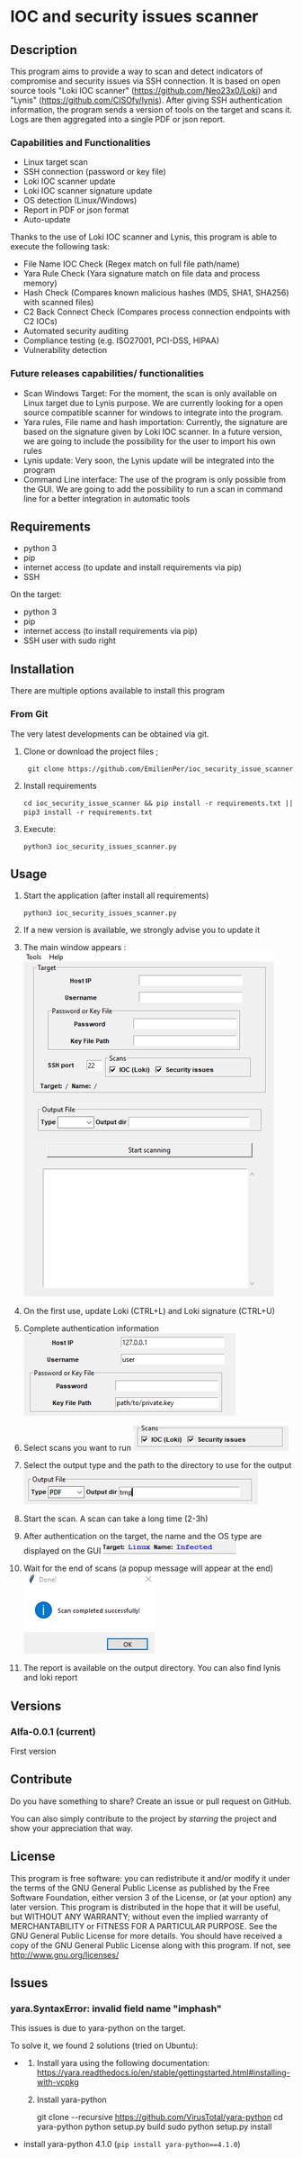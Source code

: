 # IOC and security issues scanner
## Description
This program aims to provide a way to scan and detect indicators of compromise and security issues via SSH connection.
It is based on open source tools "Loki IOC scanner" (<https://github.com/Neo23x0/Loki>) and "Lynis" (<https://github.com/CISOfy/lynis>). 
After giving SSH authentication information, the program sends a version of tools on the target and scans it. Logs are then aggregated into a single PDF or json report.
### Capabilities and Functionalities
- Linux target scan
- SSH connection (password or key file)
- Loki IOC scanner update
- Loki IOC scanner signature update
- OS detection (Linux/Windows)
- Report in PDF or json format
- Auto-update

Thanks to the use of Loki IOC scanner and Lynis, this program is able to execute the following task:
- File Name IOC Check (Regex match on full file path/name)
- Yara Rule Check (Yara signature match on file data and process memory)
- Hash Check (Compares known malicious hashes (MD5, SHA1, SHA256) with scanned files)
- C2 Back Connect Check (Compares process connection endpoints with C2 IOCs)
- Automated security auditing
- Compliance testing (e.g. ISO27001, PCI-DSS, HIPAA)
- Vulnerability detection

### Future releases capabilities/ functionalities
- Scan Windows Target: For the moment, the scan is only available on Linux target due to Lynis purpose. We are currently looking for a open source compatible scanner for windows to integrate into the program.
- Yara rules, File name and hash importation: Currently, the signature are based on the signature given by Loki IOC scanner. In a future version, we are going to include the possibility for the user to import his own rules
- Lynis update: Very soon, the Lynis update will be integrated into the program
- Command Line interface: The use of the program is only possible from the GUI. We are going to add the possibility to run a scan in command line for a better integration in automatic tools

## Requirements
- python 3
- pip
- internet access (to update and install requirements via pip)
- SSH

On the target: 
- python 3
- pip
- internet access (to install requirements via pip)
- SSH user with sudo right

## Installation
There are multiple options available to install this program
### From Git
The very latest developments can be obtained via git.
1. Clone or download the project files ;

        git clone https://github.com/EmilienPer/ioc_security_issue_scanner
2. Install requirements

       cd ioc_security_issue_scanner && pip install -r requirements.txt || pip3 install -r requirements.txt    
4. Execute:

       python3 ioc_security_issues_scanner.py

## Usage
1. Start the application (after install all requirements)

       python3 ioc_security_issues_scanner.py
2. If a new version is available, we strongly advise you to update it
3. The main window appears :
 ![Main window](/images/main_window.png)
4. On the first use, update Loki (CTRL+L) and Loki signature (CTRL+U)
5. Complete authentication information
 ![authentication](/images/authentication.PNG)
6. Select scans you want to run
  ![scan](/images/scans.PNG)
7.  Select the output type and the path to the directory to use for the output
  ![output_selection](/images/output.PNG)
8. Start the scan. A  scan can take a long time (2-3h)
10. After authentication on the target, the name and the OS type are displayed on the GUI
  ![target](/images/target.PNG)
11. Wait for the end of scans (a popup message will appear at the end)
  ![done](/images/done.PNG)
12. The report is available on the output directory. You can also find lynis and loki report


## Versions
### Alfa-0.0.1 (current)
First version
## Contribute
Do you have something to share? Create an issue or pull request on GitHub. 

You can also simply contribute to the project by _starring_ the project and show your appreciation that way.

## License

This program is free software: you can redistribute it and/or modify it under the terms of the GNU General Public License as published by the Free Software Foundation, either version 3 of the License, or (at your option) any later version.
This program is distributed in the hope that it will be useful, but WITHOUT ANY WARRANTY; without even the implied warranty of MERCHANTABILITY or FITNESS FOR A PARTICULAR PURPOSE. See the GNU General Public License for more details.
You should have received a copy of the GNU General Public License along with this program. If not, see http://www.gnu.org/licenses/
## Issues
### yara.SyntaxError: invalid field name "imphash"
This issues is due to yara-python on the target. 

To solve it, we found 2 solutions (tried on Ubuntu):
- 1. Install yara using the following documentation: https://yara.readthedocs.io/en/stable/gettingstarted.html#installing-with-vcpkg
  2. Install yara-python

        git clone --recursive https://github.com/VirusTotal/yara-python
        cd yara-python
        python setup.py build
        sudo python setup.py install
- install yara-python 4.1.0 (`pip install yara-python==4.1.0`)